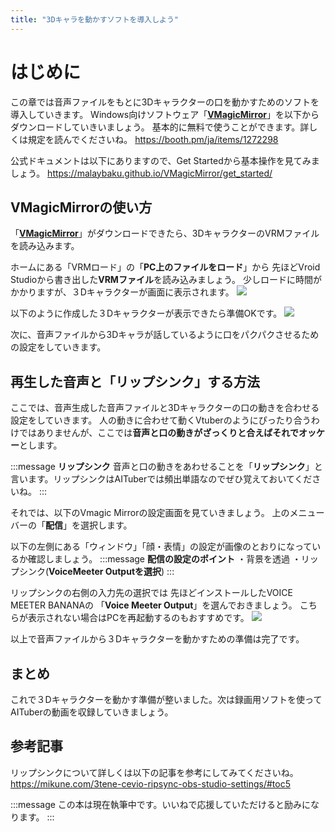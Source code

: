 ```yaml
---
title: "3Dキャラを動かすソフトを導入しよう"
---
```

# はじめに
この章では音声ファイルをもとに3Dキャラクターの口を動かすためのソフトを導入していきます。
Windows向けソフトウェア「[**VMagicMirror**](https://booth.pm/ja/items/1272298)」を以下からダウンロードしていきいましょう。
基本的に無料で使うことができます。詳しくは規定を読んでくださいね。
https://booth.pm/ja/items/1272298

公式ドキュメントは以下にありますので、Get Startedから基本操作を見てみましょう。
https://malaybaku.github.io/VMagicMirror/get_started/

## VMagicMirrorの使い方
「[**VMagicMirror**](https://booth.pm/ja/items/1272298)」がダウンロードできたら、3DキャラクターのVRMファイルを読み込みます。

ホームにある「VRMロード」の「**PC上のファイルをロード**」から
先ほどVroid Studioから書き出した**VRMファイル**を読み込みましょう。
少しロードに時間がかかりますが、３Dキャラクターが画面に表示されます。
![](https://storage.googleapis.com/zenn-user-upload/507a6588301e-20240217.png)

以下のように作成した３Dキャラクターが表示できたら準備OKです。
![](https://storage.googleapis.com/zenn-user-upload/815e0a0e6a55-20240217.png)

次に、音声ファイルから3Dキャラが話しているように口をパクパクさせるための設定をしていきます。

## 再生した音声と「リップシンク」する方法
ここでは、音声生成した音声ファイルと3Dキャラクターの口の動きを合わせる設定をしていきます。
人の動きに合わせて動くVtuberのようにぴったり合うわけではありませんが、ここでは**音声と口の動きがざっくりと合えばそれでオッケー**とします。

:::message
**リップシンク**
音声と口の動きをあわせることを「**リップシンク**」と言います。リップシンクはAITuberでは頻出単語なのでぜひ覚えておいてくださいね。
:::

それでは、以下のVmagic Mirrorの設定画面を見ていきましょう。
上のメニューバーの「**配信**」を選択します。

以下の左側にある「ウィンドウ」「顔・表情」の設定が画像のとおりになっているか確認しましょう。
:::message
**配信の設定のポイント**
・背景を透過
・リップシンク(**VoiceMeeter Outputを選択**)
:::

リップシンクの右側の入力先の選択では
先ほどインストールしたVOICE MEETER BANANAの
「**Voice Meeter Output**」を選んでおきましょう。
こちらが表示されない場合はPCを再起動するのもおすすめです。
![](https://storage.googleapis.com/zenn-user-upload/ccb843003957-20240217.png)

以上で音声ファイルから３Dキャラクターを動かすための準備は完了です。

## まとめ
これで３Dキャラクターを動かす準備が整いました。次は録画用ソフトを使ってAITuberの動画を収録していきましょう。

## 参考記事
リップシンクについて詳しくは以下の記事を参考にしてみてくださいね。
https://mikune.com/3tene-cevio-ripsync-obs-studio-settings/#toc5

:::message
この本は現在執筆中です。いいねで応援していただけると励みになります。
:::